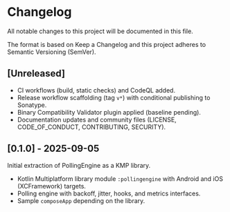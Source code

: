 # Changelog

All notable changes to this project will be documented in this file.

The format is based on Keep a Changelog and this project adheres to Semantic Versioning (SemVer).

## [Unreleased]
- CI workflows (build, static checks) and CodeQL added.
- Release workflow scaffolding (tag `v*`) with conditional publishing to Sonatype.
- Binary Compatibility Validator plugin applied (baseline pending).
- Documentation updates and community files (LICENSE, CODE_OF_CONDUCT, CONTRIBUTING, SECURITY).

## [0.1.0] - 2025-09-05
Initial extraction of PollingEngine as a KMP library.
- Kotlin Multiplatform library module `:pollingengine` with Android and iOS (XCFramework) targets.
- Polling engine with backoff, jitter, hooks, and metrics interfaces.
- Sample `composeApp` depending on the library.
